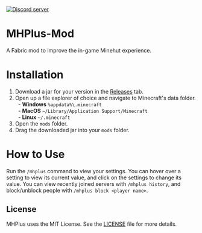 <p>
    <a href="https://discord.gg/zx6n4xUUHB">
        <img src="https://img.shields.io/discord/872306760394891315?color=5865F2&logo=discord&logoColor=white" alt="Discord server" />
    </a>
</p>

# MHPlus-Mod
A Fabric mod to improve the in-game Minehut experience.

# Installation
1. Download a jar for your version in the [Releases](https://github.com/honkling/MHPlus-Mod/releases) tab.
2. Open up a file explorer of choice and navigate to Minecraft's data folder.<br>
   &nbsp;&nbsp;- **Windows** `%appdata%\.minecraft`<br>
   &nbsp;&nbsp;- **MacOS** `~/Library/Application Support/Minecraft`<br>
   &nbsp;&nbsp;- **Linux** `~/.minecraft`
3. Open the `mods` folder.
4. Drag the downloaded jar into your `mods` folder.

# How to Use
Run the `/mhplus` command to view your settings. You can hover over a setting to view its current value, and click on the settings to change its value. You can view recently joined servers with `/mhplus history`, and block/unblock people with `/mhplus block <player name>`.


## License
MHPlus uses the MIT License.
See the [LICENSE](./LICENSE) file for more details.
